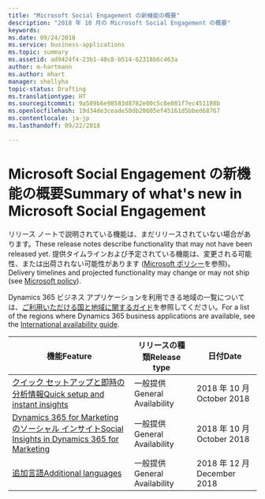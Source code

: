 ```yaml
---
title: "Microsoft Social Engagement の新機能の概要"
description: "2018 年 10 月の Microsoft Social Engagement の概要"
keywords: 
ms.date: 09/24/2018
ms.service: business-applications
ms.topic: summary
ms.assetid: ad9424f4-23b1-40c8-b514-62318b6c463a
author: m-hartmann
ms.author: mhart
manager: shellyha
topic-status: Drafting
ms.translationtype: HT
ms.sourcegitcommit: 9a509b6e98583d8782e00c5c0e081f7ec451180b
ms.openlocfilehash: 19d34de3ceade58db20605ef45161d5bbed68767
ms.contentlocale: ja-jp
ms.lasthandoff: 09/22/2018

---
```


#  <a name="summary-of-whats-new-in-microsoft-social-engagement"></a><span data-ttu-id="c4c12-103">Microsoft Social Engagement の新機能の概要</span><span class="sxs-lookup"><span data-stu-id="c4c12-103">Summary of what's new in Microsoft Social Engagement</span></span>

<span data-ttu-id="c4c12-104">リリース ノートで説明されている機能は、まだリリースされていない場合があります。</span><span class="sxs-lookup"><span data-stu-id="c4c12-104">These release notes describe functionality that may not have been released yet.</span></span> <span data-ttu-id="c4c12-105">提供タイムラインおよび予定されている機能は、変更される可能性、または出荷されない可能性があります ([Microsoft ポリシー](https://go.microsoft.com/fwlink/p/?linkid=2007332)を参照)。</span><span class="sxs-lookup"><span data-stu-id="c4c12-105">Delivery timelines and projected functionality may change or may not ship (see [Microsoft policy](https://go.microsoft.com/fwlink/p/?linkid=2007332)).</span></span>
    
<span data-ttu-id="c4c12-106">Dynamics 365 ビジネス アプリケーションを利用できる地域の一覧については、[ご利用いただける国と地域に関するガイド](https://aka.ms/dynamics_365_international_availability_deck)を参照してください。</span><span class="sxs-lookup"><span data-stu-id="c4c12-106">For a list of the regions where Dynamics 365 business applications are available, see the [International availability guide](https://aka.ms/dynamics_365_international_availability_deck).</span></span>

| <span data-ttu-id="c4c12-107">機能</span><span class="sxs-lookup"><span data-stu-id="c4c12-107">Feature</span></span>                                                                                     | <span data-ttu-id="c4c12-108">リリースの種類</span><span class="sxs-lookup"><span data-stu-id="c4c12-108">Release type</span></span> | <span data-ttu-id="c4c12-109">日付</span><span class="sxs-lookup"><span data-stu-id="c4c12-109">Date</span></span> |
|---------------------------------------------------------------------------------------------|--------------|----------------------|
| [<span data-ttu-id="c4c12-110">クイック セットアップと即時の分析情報</span><span class="sxs-lookup"><span data-stu-id="c4c12-110">Quick setup and instant insights</span></span>](quick-setup.md)                                        | <span data-ttu-id="c4c12-111">一般提供</span><span class="sxs-lookup"><span data-stu-id="c4c12-111">General Availability</span></span>           | <span data-ttu-id="c4c12-112">2018 年 10 月</span><span class="sxs-lookup"><span data-stu-id="c4c12-112">October 2018</span></span>          |
| [<span data-ttu-id="c4c12-113">Dynamics 365 for Marketing のソーシャル インサイト</span><span class="sxs-lookup"><span data-stu-id="c4c12-113">Social Insights in Dynamics 365 for Marketing</span></span>](social-insights-dynamics365-marketing.md) | <span data-ttu-id="c4c12-114">一般提供</span><span class="sxs-lookup"><span data-stu-id="c4c12-114">General Availability</span></span>           | <span data-ttu-id="c4c12-115">2018 年 10 月</span><span class="sxs-lookup"><span data-stu-id="c4c12-115">October 2018</span></span>          |
| [<span data-ttu-id="c4c12-116">追加言語</span><span class="sxs-lookup"><span data-stu-id="c4c12-116">Additional languages</span></span>](additional-languages.md)                                           | <span data-ttu-id="c4c12-117">一般提供</span><span class="sxs-lookup"><span data-stu-id="c4c12-117">General Availability</span></span>           | <span data-ttu-id="c4c12-118">2018 年 12 月</span><span class="sxs-lookup"><span data-stu-id="c4c12-118">December 2018</span></span>         |

